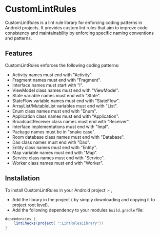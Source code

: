 # CustomLintRules

CustomLintRules is a lint rule library for enforcing coding patterns in Android projects. It provides custom lint rules that aim to improve code consistency and maintainability by enforcing specific naming conventions and patterns.

## Features

CustomLintRules enforces the following coding patterns:

- Activity names must end with "Activity".
- Fragment names must end with "Fragment".
- Interface names must start with "I".
- ViewModel class names must end with "ViewModel".
- State variable names must end with "State".
- StateFlow variable names must end with "StateFlow".
- ArrayList/MutableList variables must end with "List".
- Enum class names must end with "Enum".
- Application class names must end with "Application".
- BroadcastReceiver class names must end with "Receiver".
- Interface implementations must end with "Impl".
- Package names must be in "snake case".
- Room database class names must end with "Database".
- Dao class names must end with "Dao".
- Entity class names must end with "Entity".
- Map variable names must end with "Map".
- Service class names must end with "Service".
- Worker class names must end with "Worker".

## Installation

To install CustomLintRules in your Android project :- , 

- Add the library in the project ( by simply downloading and copying it to project root level).
- Add the following dependency to your modules `build.gradle` file:

```gradle
dependencies {
    lintChecks(project( ":LintRulesLibrary"))
}